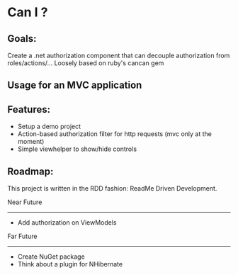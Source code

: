 Can I ?
=======

Goals:
------
Create a .net  authorization component that can decouple authorization from roles/actions/...
Loosely based on ruby's cancan gem

Usage for an MVC application
----------------------------


Features:
---------
- Setup a demo project
- Action-based authorization filter for http requests (mvc only at the moment)
- Simple viewhelper to show/hide controls

Roadmap:
--------
This project is written in the RDD fashion: ReadMe Driven Development.

Near Future
***********
- Add authorization on ViewModels

Far Future
**********
- Create NuGet package
- Think about a plugin for NHibernate
